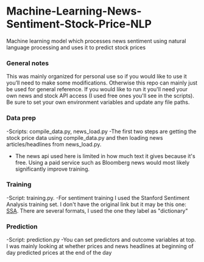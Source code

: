 # Machine-Learning-News-Sentiment-Stock-Price-NLP

Machine learning model which processes news sentiment using natural language processing and uses it to predict stock prices

### General notes

This was mainly organized for personal use so if you would like to use it you’ll need to make some modifications. Otherwise this repo can mainly just be used for general reference. If you would like to run it you'll need your own news and stock API access (I used free ones you'll see in the scripts). Be sure to set your own environment variables and update any file paths.

### Data prep

-Scripts: compile_data.py, news_load.py
-The first two steps are getting the stock price data using compile_data.py and then loading news articles/headlines from news_load.py.

- The news api used here is limited in how much text it gives because it's free. Using a paid service such as Bloomberg news would most likely significantly improve training.

### Training

-Script: training.py.
-For sentiment training I used the Stanford Sentiment Analysis training set. I don't have the original link but it may be this one: [SSA](https://www.kaggle.com/datasets/atulanandjha/stanford-sentiment-treebank-v2-sst2/). There are several formats, I used the one they label as "dictionary"

### Prediction

-Script: prediction.py
-You can set predictors and outcome variables at top. I was mainly looking at whether prices and news headlines at beginning of day predicted prices at the end of the day
